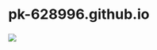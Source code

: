 # pk-628996.github.io
<h3 Prince's website />
<img src="https://te.legra.ph/file/c5ffe53d0a2eaeb9f0bc2.jpg" />

